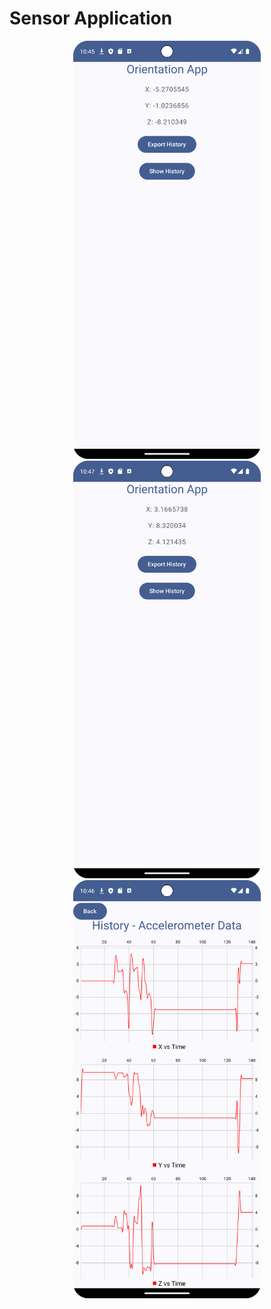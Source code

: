 <h1>Sensor Application </h1>
<p align="center">
<img src="https://github.com/DeepanshuDabas03/Sensor_App/blob/master/Sensor.png" width="300" height=auto>
<img src="https://github.com/DeepanshuDabas03/Sensor_App/blob/master/Sensor1.png" width="300" height=auto>
<img src="https://github.com/DeepanshuDabas03/Sensor_App/blob/master/Sensor-2.png" width="300" height=auto>
</p>
